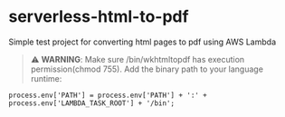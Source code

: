 # serverless-html-to-pdf
Simple test project for converting html pages to pdf using AWS Lambda


> ⚠️ **WARNING**: Make sure /bin/wkhtmltopdf has execution permission(chmod 755). Add the binary path to your language runtime:

`process.env['PATH'] = process.env['PATH'] + ':' + process.env['LAMBDA_TASK_ROOT'] + '/bin';`